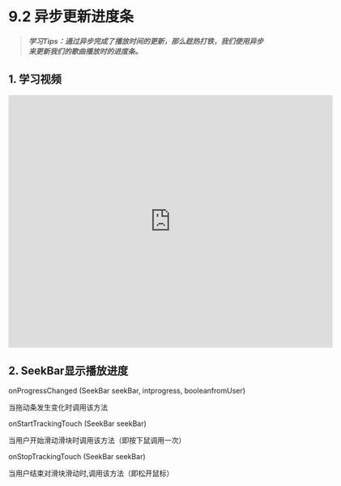 # 9.2 异步更新进度条

>##### 学习Tips：通过异步完成了播放时间的更新，那么趁热打铁，我们使用异步来更新我们的歌曲播放时的进度条。

## 1. 学习视频

<iframe frameborder="0" width="640" height="498" src="https://v.qq.com/iframe/player.html?vid=c0199j8sfii&tiny=0&auto=0" allowfullscreen></iframe>

## 2. SeekBar显示播放进度

onProgressChanged (SeekBar seekBar, intprogress, booleanfromUser)

当拖动条发生变化时调用该方法

onStartTrackingTouch (SeekBar seekBar)

当用户开始滑动滑块时调用该方法（即按下鼠调用一次）

onStopTrackingTouch (SeekBar seekBar)

当用户结束对滑块滑动时,调用该方法（即松开鼠标）